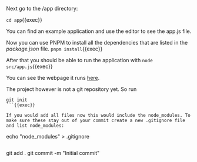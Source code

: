 Next go to the /app directory:

`cd app`{{exec}}

You can find an example application and use the editor to see the app.js file.

Now you can use PNPM to install all the dependencies that are listed in the *package.json* file.
`pnpm install`{{exec}}

After that you should be able to run the application with
`node src/app.js`{{exec}}

You can see the webpage it runs [here]({{TRAFFIC_HOST1_3000}}).

The project however is not a git repository yet. So run
```
git init
```{{exec}}

If you would add all files now this would include the node_modules. To make sure these stay out of your commit create a new .gitignore file and list node_modules:
```
echo "node_modules" > .gitignore
```{{exec}}

```
git add .
git commit -m "Initial commit"
```{{exec}}

